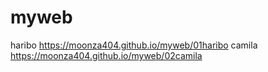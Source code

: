 # myweb
haribo https://moonza404.github.io/myweb/01haribo
camila https://moonza404.github.io/myweb/02camila
